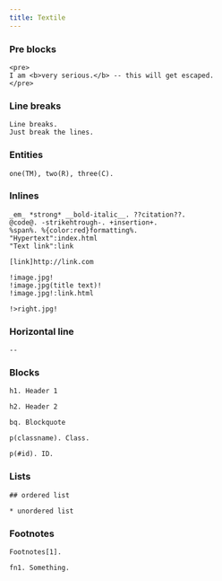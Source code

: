 ```yaml
---
title: Textile
---
```


### Pre blocks

    <pre>
    I am <b>very serious.</b> -- this will get escaped.
    </pre>

### Line breaks

    Line breaks.
    Just break the lines.

### Entities

    one(TM), two(R), three(C).

### Inlines

    _em_ *strong* __bold-italic__. ??citation??.
    @code@. -strikehtrough-. +insertion+.
    %span%. %{color:red}formatting%.
    "Hypertext":index.html
    "Text link":link
    
    [link]http://link.com
    
    !image.jpg!
    !image.jpg(title text)!
    !image.jpg!:link.html
    
    !>right.jpg!

### Horizontal line

    --

### Blocks

    h1. Header 1
    
    h2. Header 2
    
    bq. Blockquote
    
    p(classname). Class.
    
    p(#id). ID.
    
### Lists

    ## ordered list
    
    * unordered list
    
### Footnotes

    Footnotes[1].
    
    fn1. Something.
